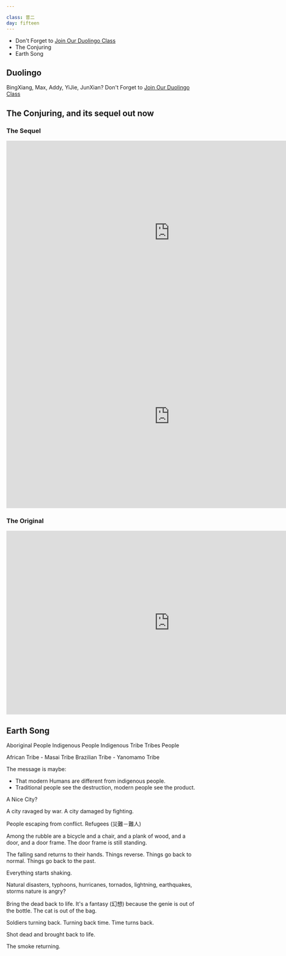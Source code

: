 ```yaml
---

class: 普二
day: fifteen
---
```


- Don't Forget to [Join Our Duolingo Class](https://www.duolingo.com/o/szejgv)
- The Conjuring
- Earth Song

## Duolingo

BingXiang, Max, Addy, YiJie, JunXian?
Don't Forget to [Join Our Duolingo Class](https://www.duolingo.com/o/szejgv)

## The Conjuring, and its sequel out now

### The Sequel

<iframe width="854" height="480" src="https://www.youtube.com/embed/KyA9AtUOqRM" frameborder="0" allowfullscreen></iframe>

<iframe width="854" height="480" src="https://www.youtube.com/embed/kTTCi55jpL4" frameborder="0" allowfullscreen></iframe>

### The Original

<iframe width="854" height="480" src="https://www.youtube.com/embed/k10ETZ41q5o" frameborder="0" allowfullscreen></iframe>

## Earth Song

Aboriginal People
Indigenous People
Indigenous Tribe
Tribes People

African Tribe - Masai Tribe
Brazilian Tribe - Yanomamo Tribe



The message is maybe:
- That modern Humans are different from indigenous people.
- Traditional people see the destruction, modern people see the product.

A Nice City?

A city ravaged by war.
A city damaged by fighting.

People escaping from conflict.
Refugees (災難－難人)

Among the rubble are a bicycle and a chair, and a plank of wood, and a door, and a door frame.
The door frame is still standing.


The falling sand returns to their hands.
Things reverse.
Things go back to normal.
Things go back to the past.

Everything starts shaking.

Natural disasters,
typhoons, hurricanes, tornados,
lightning, earthquakes, storms
nature is angry?

Bring the dead back to life.
It's a fantasy (幻想) because the genie is out of the bottle.
The cat is out of the bag.

Soldiers turning back.
Turning back time.
Time turns back.

Shot dead and brought back to life.

The smoke returning.








